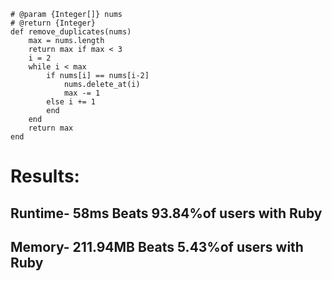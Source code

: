 ```
# @param {Integer[]} nums
# @return {Integer}
def remove_duplicates(nums)
    max = nums.length
    return max if max < 3
    i = 2
    while i < max
        if nums[i] == nums[i-2]
            nums.delete_at(i)
            max -= 1
        else i += 1
        end
    end
    return max
end
```

# Results:
 ## Runtime- 58ms Beats 93.84%of users with Ruby
 ## Memory- 211.94MB Beats 5.43%of users with Ruby